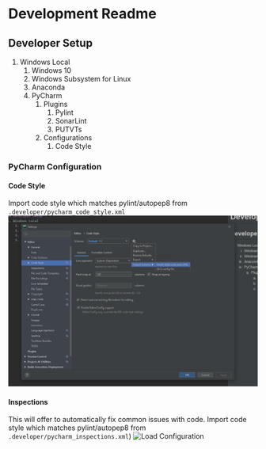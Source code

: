 # Development Readme

## Developer Setup
1. Windows Local
    1. Windows 10
    1. Windows Subsystem for Linux
    1. Anaconda
    1. PyCharm
        1. Plugins
            1. Pylint
            1. SonarLint
            1. PUTVTs
        1. Configurations
            1. Code Style
            
            
            
### PyCharm Configuration

#### Code Style
Import code style which matches pylint/autopep8 from `.developer/pycharm_code_style.xml`
![Load Configuration](images/pycharm_import_code_style.png)

#### Inspections
This will offer to automatically fix common issues with code. 
Import code style which matches pylint/autopep8 from `.developer/pycharm_inspections.xml`)
![Load Configuration](images/pycharm_inspections.png)